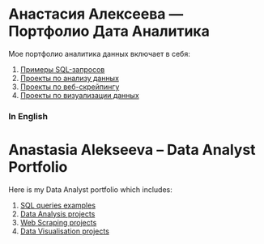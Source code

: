 # Анастасия Алексеева — Портфолио Дата Аналитика 
Мое портфолио аналитика данных включает в себя:
1. [Примеры SQL-запросов](https://github.com/lalonzadentro/Data-Analyst-Portfolio/tree/main/SQL%20queries)
2. [Проекты по анализу данных](https://github.com/lalonzadentro/Data-Analyst-Portfolio/tree/main/Data%20Analysis%20with%20Python)
3. [Проекты по веб-скрейпингу](https://github.com/lalonzadentro/Data-Analyst-Portfolio/tree/main/Web%20Scraping)
4. [Проекты по визуализации данных](https://github.com/lalonzadentro/Data-Analyst-Portfolio/tree/main/Data%20Visualization)
   
### In English
# Anastasia Alekseeva – Data Analyst Portfolio
Here is my Data Analyst portfolio which includes:
1. [SQL queries examples](https://github.com/lalonzadentro/Data-Analyst-Portfolio/tree/main/SQL%20queries)
2. [Data Analysis projects](https://github.com/lalonzadentro/Data-Analyst-Portfolio/tree/main/Data%20Analysis%20with%20Python)
3. [Web Scraping projects](https://github.com/lalonzadentro/Data-Analyst-Portfolio/tree/main/Web%20Scraping)
4. [Data Visualisation projects](https://github.com/lalonzadentro/Data-Analyst-Portfolio/tree/main/Data%20Visualization)
